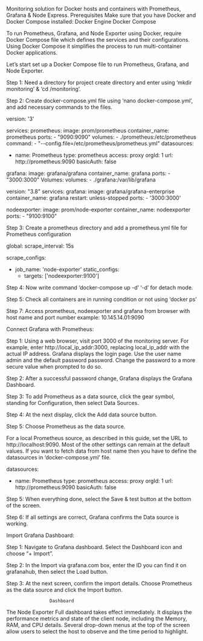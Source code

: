 Monitoring solution for Docker hosts and containers with Prometheus, Grafana & Node Express.
Prerequisites
Make sure that you have Docker and Docker Compose installed:
Docker Engine
Docker Compose

To run Prometheus, Grafana, and Node Exporter using Docker, require Docker Compose file which defines the services and their configurations. Using Docker Compose it simplifies the process to run multi-container Docker applications.



Let’s start set up a Docker Compose file to run Prometheus, Grafana, and Node Exporter.

Step 1: Need a directory for project create directory and enter using ‘mkdir monitoring’ & ‘cd /monitoring’.

Step 2: Create docker-compose.yml file using ‘nano  docker-compose.yml’, and add necessary commands to the files.

version: '3'

services:
  prometheus:
    image: prom/prometheus
    container_name: prometheus
    ports:
      - "9090:9090"
    volumes:
      - ./prometheus:/etc/prometheus
    command:
      - "--config.file=/etc/prometheus/prometheus.yml"
datasources:
  - name: Prometheus
    type: prometheus
    access: proxy
    orgId: 1
    url: http://prometheus:9090
    basicAuth: false

  grafana:
    image: grafana/grafana
    container_name: grafana
    ports:
      - "3000:3000"
    Volumes:
 volumes:
      - ./grafana:/var/lib/grafana

version: "3.8"
services:
  grafana:
    image: grafana/grafana-enterprise
    container_name: grafana
    restart: unless-stopped
    ports:
     - '3000:3000'

  nodeexporter:
    image: prom/node-exporter
    container_name: nodeexporter
    ports:
      - "9100:9100"




Step 3: Create a prometheus directory and add a prometheus.yml file for Prometheus configuration
		

global:
  scrape_interval: 15s

scrape_configs:
  - job_name: 'node-exporter'
    static_configs:
      - targets: ['nodeexporter:9100']

Step 4:  Now write command ‘docker-compose up -d’  ‘-d’ for detach mode.

Step 5: Check all containers are in running condition or not using ‘docker ps’

Step 7: Access prometheus, nodeexporter and grafana from browser with host name and port number example: 10.145.14.01:9090



Connect Grafana with Prometheus:

Step 1: Using a web browser, visit port 3000 of the monitoring server. For example, enter http://local_ip_addr:3000, replacing local_ip_addr with the actual IP address. Grafana displays the login page. Use the user name admin and the default password password. Change the password to a more secure value when prompted to do so.



Step 2: After a successful password change, Grafana displays the Grafana Dashboard.



Step 3: To add Prometheus as a data source, click the gear symbol, standing for Configuration, then select Data Sources.


Step 4: At the next display, click the Add data source button.

Step 5: Choose Prometheus as the data source.

For a local Prometheus source, as described in this guide, set the URL to http://localhost:9090. Most of the other settings can remain at the default values. If you want to fetch data from host name then you have to define the datasources in ‘docker-compose.yml’ file. 

datasources:
  - name: Prometheus
    type: prometheus
    access: proxy
    orgId: 1
    url: http://prometheus:9090
    basicAuth: false



Step 5: When everything done, select the Save & test button at the bottom of the screen.



Step 6: If all settings are correct, Grafana confirms the Data source is working.






Import Grafana Dashboard:

Step 1: Navigate to Grafana dashboard. Select the Dashboard icon and choose “+ Import”.




Step 2: In the Import via grafana.com box, enter the ID you can find it on grafanahub, then select the Load button.




Step 3: At the next screen, confirm the import details. Choose Prometheus as the data source and click the Import button.







					Dashboard


The Node Exporter Full dashboard takes effect immediately. It displays the performance metrics and state of the client node, including the Memory, RAM, and CPU details. Several drop-down menus at the top of the screen allow users to select the host to observe and the time period to highlight.



